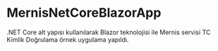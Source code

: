# MernisNetCoreBlazorApp
.NET Core alt yapısı kullanılarak Blazor teknolojisi ile Mernis servisi TC Kimlik Doğrulama örnek uygulama yapıldı.
